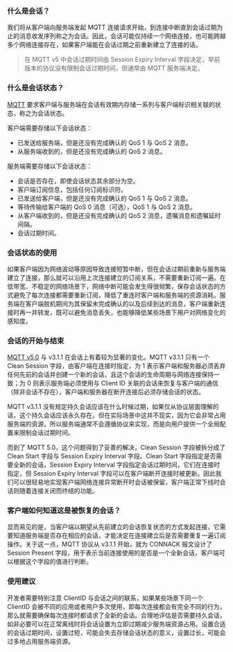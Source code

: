 ### 什么是会话？

我们将从客户端向服务端发起 MQTT 连接请求开始，到连接中断直到会话过期为止的消息收发序列称之为会话。因此，会话可能仅持续一个网络连接，也可能跨越多个网络连接存在，如果客户端能在会话过期之前重新建立了连接的话。

> 在 MQTT v5 中会话过期时间由 Session Expiry Interval 字段决定，早前版本的协议没有限制会话过期时间，但通常由 MQTT 服务端决定。

### 什么是会话状态？

[MQTT](https://www.emqx.com/zh/mqtt) 要求客户端与服务端在会话有效期内存储一系列与客户端标识相关联的状态，称之为会话状态。

客户端需要存储以下会话状态：

- 已发送给服务端，但是还没有完成确认的 QoS 1 与 QoS 2 消息。
- 从服务端收到的，但是还没有完成确认的 QoS 2 消息。

服务端需要存储以下会话状态：

- 会话是否存在，即使会话状态其余部分为空。
- 客户端订阅信息，包括任何订阅标识符。
- 已发送给客户端，但是还没有完成确认的 QoS 1 与 QoS 2 消息。
- 等待传输给客户端的 QoS 0 消息（可选），QoS 1 与 QoS 2 消息。
- 从客户端收到的，但是还没有完成确认的 QoS 2 消息，遗嘱消息和遗嘱延时间隔。
- 会话过期时间。

### 会话状态的使用

如果客户端因为网络波动等原因导致连接短暂中断，但在会话过期前重新与服务端建立了连接，那么就可以沿用上次连接建立的订阅关系，不需要重新订阅一遍。在低带宽、不稳定的网络场景下，网络中断可能会发生得很频繁，保存会话状态的方式避免了每次连接都需要重新订阅，降低了重连时客户端和服务端的资源消耗。服务端在客户端脱机期间为其保留未完成确认的以及后续到达的消息，客户端重新连接时再一并转发，既可以避免消息丢失，也能够降低某些场景下用户对网络变化的感知度。

### 会话的开始与结束

[MQTT v5.0](https://www.emqx.com/zh/mqtt/mqtt5) 与 v3.1.1 在会话上有着较为显著的变化。MQTT v3.1.1 只有一个 Clean Session 字段，由客户端在连接时指定，为 1 表示客户端和服务器必须丢弃任何先前的会话并创建一个新的会话，且这个会话的生命周期与网络连接保持一致；为 0 则表示服务端必须使用与 Client ID 关联的会话来恢复与客户端的通信（除非会话不存在），客户端和服务器在断开连接后必须存储会话的状态。

MQTT v3.1.1 没有规定持久会话应该在什么时候过期，如果仅从协议层面理解的话，这个持久会话应该永久存在。但在实际场景中这并不现实，因为它会非常占用服务端的资源，所以服务端通常不会遵循协议来实现，而是向用户提供一个全局配置来限制会话过期时间。

而到了 MQTT 5.0，这个问题得到了妥善的解决，Clean Session 字段被拆分成了 Clean Start 字段与 Session Expiry Interval 字段。Clean Start 字段指定是否需要全新的会话，Session Expiry Interval 字段指定会话过期时间，它们在连接时指定，但 Session Expiry Interval 字段可以在客户端断开连接时被更新。因此我们可以很轻易地实现客户端网络连接异常断开时会话被保留，客户端正常下线时会话则随着连接关闭而终结的功能。

### 客户端如何知道这是被恢复的会话？

显而易见的是，当客户端以期望从先前建立的会话恢复状态的方式发起连接，它需要知道服务端是否存在相应的会话，才能决定在连接建立后是否需要重复一遍订阅操作。关于这一点，MQTT 协议从 v3.1.1 开始，就为 CONNACK 报文设计了 Session Present 字段，用于表示当前连接使用的是否是一个全新会话，客户端可以根据这个字段的值进行判断。

### 使用建议

开发者需要特别注意 ClientID 与会话之间的联系，如果某些场景下同一个 ClientID 会被不同的应用或者用户多次使用，即每次连接都会有完全不同的行为，那么就需要确保每次连接时都请求了全新的会话。合理地评估是否需要持久会话，如非必要可以在正常离线时将会话设置为立即过期减少服务端资源占用。设置合适的会话过期时间，设置过短，可能会失去存储会话状态的意义，设置过长，可能会过多地占用服务端资源。
